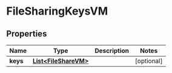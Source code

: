 

# FileSharingKeysVM


## Properties

| Name | Type | Description | Notes |
|------------ | ------------- | ------------- | -------------|
|**keys** | [**List&lt;FileShareVM&gt;**](FileShareVM.md) |  |  [optional] |



